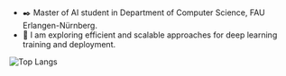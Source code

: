 - ✒️ Master of AI student in Department of Computer Science, FAU Erlangen-Nürnberg.
- 🔭 I am exploring efficient and scalable approaches for deep learning training and deployment.

 ![Top Langs](https://github-readme-stats.vercel.app/api/top-langs/?username=jc-su&hide=javascript,css,scss,html&theme=tokyonight&&layout=compact)

